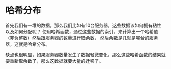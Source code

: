 # 哈希分布

首先我们有一堆的数据，那么我们比如有10台服务器，这些数据该如何拥有粘性以及如何分配呢？
使用哈希函数，通过这些数据的索引，来计算出一个哈希值（非负整数）然后跟服务器的数量进行取余数，
然后余数是几就是哪台的服务器，这就是哈希分布。

缺点也很明显，如果服务器数量发生了数据轻微变化，那么这些哈希函数的结果就要重新取余数了，那么这数据就要大量的迁移了。
